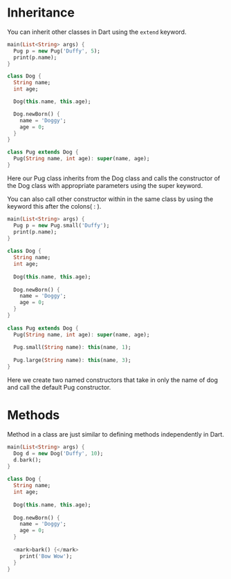 # Inheritance
You can inherit other classes in Dart using the `extend` keyword.

```dart
main(List<String> args) {
  Pug p = new Pug('Duffy', 5);
  print(p.name);
}

class Dog {
  String name;
  int age;

  Dog(this.name, this.age);

  Dog.newBorn() {
    name = 'Doggy';
    age = 0;
  }
}

class Pug extends Dog {
  Pug(String name, int age): super(name, age);
}
```

Here our Pug class inherits from the Dog class and calls the constructor of the Dog class with appropriate parameters using the super keyword.

You can also call other constructor within in the same class by using the keyword this after the colons( : ).

```dart
main(List<String> args) {
  Pug p = new Pug.small('Duffy');
  print(p.name);
}
 
class Dog {
  String name;
  int age;
 
  Dog(this.name, this.age);
 
  Dog.newBorn() {
    name = 'Doggy';
    age = 0;
  }
}
 
class Pug extends Dog {
  Pug(String name, int age): super(name, age);
 
  Pug.small(String name): this(name, 1);
 
  Pug.large(String name): this(name, 3);
}
```

Here we create two named constructors that take in only the name of dog and call the default Pug constructor.

# Methods

Method in a class are just similar to defining methods independently in Dart.

```dart
main(List<String> args) {
  Dog d = new Dog('Duffy', 10);
  d.bark();
}
 
class Dog {
  String name;
  int age;
 
  Dog(this.name, this.age);
 
  Dog.newBorn() {
    name = 'Doggy';
    age = 0;
  }
 
  <mark>bark() {</mark>
    print('Bow Wow');
  }
}
```
